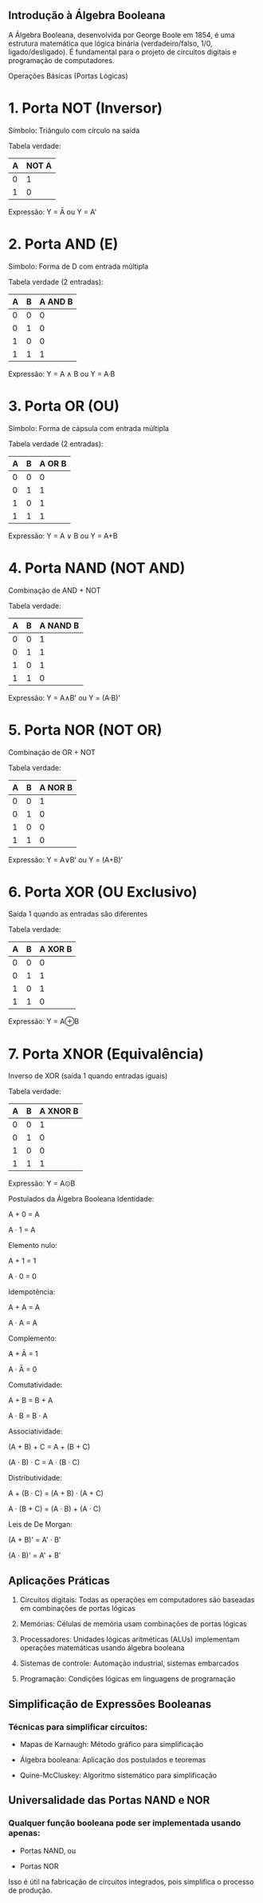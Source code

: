 ## Introdução à Álgebra Booleana
A Álgebra Booleana, desenvolvida por George Boole em 1854, é uma estrutura matemática que lógica binária (verdadeiro/falso, 1/0, ligado/desligado). É fundamental para o projeto de circuitos digitais e programação de computadores.

Operações Básicas (Portas Lógicas)
# 1. Porta NOT (Inversor)
Símbolo: Triângulo com círculo na saída

Tabela verdade:

| A |	NOT A |
|------|------|
| 0	| 1 |
| 1 |	0 |

Expressão: Y = Ā ou Y = A'

# 2. Porta AND (E)
Símbolo: Forma de D com entrada múltipla

Tabela verdade (2 entradas):

| A	| B	| A AND B |
|------|------|------|
| 0	| 0	| 0 |
| 0	| 1	| 0 |
| 1	| 0 |	0 |
| 1	| 1	| 1 |

Expressão: Y = A ∧ B ou Y = A·B

# 3. Porta OR (OU)
Símbolo: Forma de cápsula com entrada múltipla

Tabela verdade (2 entradas):

| A	| B |	A OR B |
|------|------|------|
| 0	| 0	| 0 |
| 0	| 1 |	1 |
| 1 |	0 |	1 |
| 1 |	1 |	1 |

Expressão: Y = A ∨ B ou Y = A+B

# 4. Porta NAND (NOT AND)
Combinação de AND + NOT

Tabela verdade:

| A	| B |	A NAND B |
|------|------|------|
| 0	| 0 |	1 |
| 0	| 1 |	1 |
| 1	| 0 |	1 |
| 1	| 1 |	0 |

Expressão: Y = A∧B' ou Y = (A·B)'

# 5. Porta NOR (NOT OR)
Combinação de OR + NOT

Tabela verdade:

| A |	B	| A NOR B |
|------|------|------|
| 0	| 0	| 1 |
| 0	| 1	| 0 |
| 1	| 0	| 0 |
| 1	| 1 |	0 |

Expressão: Y = A∨B' ou Y = (A+B)'

# 6. Porta XOR (OU Exclusivo)
Saída 1 quando as entradas são diferentes

Tabela verdade:

| A	| B	| A XOR B |
|------|------|------|
| 0	| 0	| 0 |
| 0	| 1	| 1 |
| 1	| 0	| 1 |
| 1	| 1	| 0 |

Expressão: Y = A⊕B

# 7. Porta XNOR (Equivalência)
Inverso de XOR (saída 1 quando entradas iguais)

Tabela verdade:

| A	| B	| A XNOR B |
|------|------|------|
| 0 |	0	| 1 |
| 0	| 1 |	0 |
| 1	| 0 |	0 |
| 1	| 1	| 1 |

Expressão: Y = A⊙B

Postulados da Álgebra Booleana
Identidade:

A + 0 = A

A · 1 = A

Elemento nulo:

A + 1 = 1

A · 0 = 0

Idempotência:

A + A = A

A · A = A

Complemento:

A + Ā = 1

A · Ā = 0

Comutatividade:

A + B = B + A

A · B = B · A

Associatividade:

(A + B) + C = A + (B + C)

(A · B) · C = A · (B · C)

Distributividade:

A + (B · C) = (A + B) · (A + C)

A · (B + C) = (A · B) + (A · C)

Leis de De Morgan:

(A + B)' = A' · B'

(A · B)' = A' + B'

## Aplicações Práticas
1. Circuitos digitais: Todas as operações em computadores são baseadas em combinações de portas lógicas

2. Memórias: Células de memória usam combinações de portas lógicas

3. Processadores: Unidades lógicas aritméticas (ALUs) implementam operações matemáticas usando álgebra booleana

4. Sistemas de controle: Automação industrial, sistemas embarcados

5. Programação: Condições lógicas em linguagens de programação

## Simplificação de Expressões Booleanas
### Técnicas para simplificar circuitos:

- Mapas de Karnaugh: Método gráfico para simplificação

- Álgebra booleana: Aplicação dos postulados e teoremas

- Quine-McCluskey: Algoritmo sistemático para simplificação

## Universalidade das Portas NAND e NOR
### Qualquer função booleana pode ser implementada usando apenas:

- Portas NAND, ou

- Portas NOR

Isso é útil na fabricação de circuitos integrados, pois simplifica o processo de produção.
